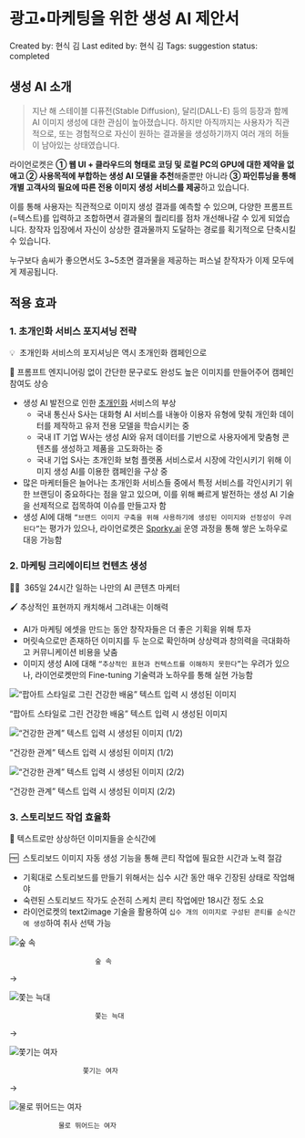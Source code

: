 # 광고•마케팅을 위한 생성 AI 제안서

Created by: 현식 김
Last edited by: 현식 김
Tags: suggestion
status: completed

## 생성 AI 소개

> 지난 해 스테이블 디퓨전(Stable Diffusion), 달리(DALL-E) 등의 등장과 함께 AI 이미지 생성에 대한 관심이 높아졌습니다. 하지만 아직까지는 사용자가 직관적으로, 또는 경험적으로 자신이 원하는 결과물을 생성하기까지 여러 개의 허들이 남아있는 상태였습니다.

라이언로켓은 **① 웹 UI + 클라우드의 형태로 코딩 및 로컬 PC의 GPU에 대한 제약을 없애고 ② 사용목적에 부합하는 생성 AI 모델을 추천**해줄뿐만 아니라 **③ 파인튜닝을 통해 개별 고객사의 필요에 따른 전용 이미지 생성 서비스를 제공**하고 있습니다.

이를 통해 사용자는 직관적으로 이미지 생성 결과를 예측할 수 있으며, 다양한 프롬프트(=텍스트)를 입력하고 조합하면서 결과물의 퀄리티를 점차 개선해나갈 수 있게 되었습니다. 창작자 입장에서 자신이 상상한 결과물까지 도달하는 경로를 획기적으로 단축시킬 수 있습니다. 

누구보다 솜씨가 좋으면서도 3~5초면 결과물을 제공하는 퍼스널 찯작자가 이제 모두에게 제공됩니다.
> 

## 적용 효과

### 1. 초개인화 서비스 포지셔닝 전략

   💡  초개인화 서비스의 포지셔닝은 역시 초개인화 캠페인으로

   🎨  프롬프트 엔지니어링 없이 간단한 문구로도 완성도 높은 이미지를 만들어주어 캠페인 참여도 상승

- 생성 AI 발전으로 인한 [초개인화](%E1%84%89%E1%85%A2%E1%86%BC%E1%84%89%E1%85%A5%E1%86%BC%20AI,%20%E1%84%8B%E1%85%B5%E1%86%AB%E1%84%80%E1%85%A9%E1%86%BC%E1%84%8C%E1%85%B5%E1%84%82%E1%85%B3%E1%86%BC%E1%84%8B%E1%85%B4%20%E1%84%92%E1%85%A1%E1%86%AB%E1%84%80%E1%85%A8%E1%84%85%E1%85%B3%E1%86%AF%20%E1%84%80%E1%85%B3%E1%86%A8%E1%84%87%E1%85%A9%E1%86%A8%E1%84%92%E1%85%A1%E1%84%83%E1%85%A1%2049b2a3dc1098424d93b0eb260068040f.md) 서비스의 부상
    - 국내 통신사 S사는 대화형 AI 서비스를 내놓아 이용자 유형에 맞춰 개인화 데이터를 제작하고 유저 전용 모델을 학습시키는 중
    - 국내 IT 기업 W사는 생성 AI와 유저 데이터를 기반으로 사용자에게 맞춤형 콘텐츠를 생성하고 제품을 고도화하는 중
    - 국내 기업 S사는 초개인화 보험 플랫폼 서비스로서 시장에 각인시키기 위해 이미지 생성 AI를 이용한 캠페인을 구상 중
- 많은 마케터들은 늘어나는 초개인화 서비스들 중에서 특정 서비스를 각인시키기 위한 브랜딩이 중요하다는 점을 알고 있으며, 이를 위해 빠르게 발전하는 생성 AI 기술을 선제적으로 접목하여 이슈를 만들고자 함
- 생성 AI에 대해 `“브랜드 이미지 구축을 위해 사용하기에 생성된 이미지와 선정성이 우려된다”`는 평가가 있으나, 라이언로켓은 [Sporky.ai](http://Sporky.ai) 운영 과정을 통해 쌓은 노하우로 대응 가능함

### 2. 마케팅 크리에이티브 컨텐츠 생성

   🧑‍🎨  365일 24시간 일하는 나만의 AI 콘텐츠 마케터

   🖌️  추상적인 표현까지 캐치해서 그려내는 이해력

- AI가 마케팅 에셋을 만드는 동안 창작자들은 더 좋은 기획을 위해 투자
- 머릿속으로만 존재하던 이미지를 두 눈으로 확인하며 상상력과 창의력을 극대화하고 커뮤니케이션 비용을 낮춤
- 이미지 생성 AI에 대해 `“추상적인 표현과 컨텍스트를 이해하지 못한다”`는 우려가 있으나, 라이언로켓만의 Fine-tuning 기술력과 노하우를 통해 실현 가능함

![“팝아트 스타일로 그린 건강한 배움” 텍스트 입력 시 생성된 이미지](%E1%84%80%E1%85%AA%E1%86%BC%E1%84%80%E1%85%A9%E2%80%A2%E1%84%86%E1%85%A1%E1%84%8F%E1%85%A6%E1%84%90%E1%85%B5%E1%86%BC%E1%84%8B%E1%85%B3%E1%86%AF%20%E1%84%8B%E1%85%B1%E1%84%92%E1%85%A1%E1%86%AB%20%E1%84%89%E1%85%A2%E1%86%BC%E1%84%89%E1%85%A5%E1%86%BC%20AI%20%E1%84%8C%E1%85%A6%E1%84%8B%E1%85%A1%E1%86%AB%E1%84%89%E1%85%A5%20ba2673ef86cd4639b4411e502444b2a5/27ce3dfb89bd4b1dbf1dd48a9c821bb3.png)

“팝아트 스타일로 그린 건강한 배움” 텍스트 입력 시 생성된 이미지

![“건강한 관계” 텍스트 입력 시 생성된 이미지 (1/2)](%E1%84%80%E1%85%AA%E1%86%BC%E1%84%80%E1%85%A9%E2%80%A2%E1%84%86%E1%85%A1%E1%84%8F%E1%85%A6%E1%84%90%E1%85%B5%E1%86%BC%E1%84%8B%E1%85%B3%E1%86%AF%20%E1%84%8B%E1%85%B1%E1%84%92%E1%85%A1%E1%86%AB%20%E1%84%89%E1%85%A2%E1%86%BC%E1%84%89%E1%85%A5%E1%86%BC%20AI%20%E1%84%8C%E1%85%A6%E1%84%8B%E1%85%A1%E1%86%AB%E1%84%89%E1%85%A5%20ba2673ef86cd4639b4411e502444b2a5/e0f0f16acf2145388fc19b97d5279ffe.png)

“건강한 관계” 텍스트 입력 시 생성된 이미지 (1/2)

![“건강한 관계” 텍스트 입력 시 생성된 이미지 (2/2)](%E1%84%80%E1%85%AA%E1%86%BC%E1%84%80%E1%85%A9%E2%80%A2%E1%84%86%E1%85%A1%E1%84%8F%E1%85%A6%E1%84%90%E1%85%B5%E1%86%BC%E1%84%8B%E1%85%B3%E1%86%AF%20%E1%84%8B%E1%85%B1%E1%84%92%E1%85%A1%E1%86%AB%20%E1%84%89%E1%85%A2%E1%86%BC%E1%84%89%E1%85%A5%E1%86%BC%20AI%20%E1%84%8C%E1%85%A6%E1%84%8B%E1%85%A1%E1%86%AB%E1%84%89%E1%85%A5%20ba2673ef86cd4639b4411e502444b2a5/e090f8f390d94498b076b846ec8805af.png)

“건강한 관계” 텍스트 입력 시 생성된 이미지 (2/2)

### 3. 스토리보드 작업 효율화

   👠  텍스트로만 상상하던 이미지들을 순식간에

   🆓  스토리보드 이미지 자동 생성 기능을 통해 콘티 작업에 필요한 시간과 노력 절감

- 기획대로 스토리보드를 만들기 위해서는 십수 시간 동안 매우 긴장된 상태로 작업해야
- 숙련된 스토리보드 작가도 순전히 스케치 콘티 작업에만 18시간 정도 소요
- 라이언로켓의 text2image 기술을 활용하여 `십수 개의 이미지로 구성된 콘티를 순식간에 생성`하여 취사 선택 가능

![                         숲 속](%E1%84%8C%E1%85%B5%E1%84%80%E1%85%B3%E1%86%B7%E1%84%81%E1%85%A1%E1%84%8C%E1%85%B5%20%E1%84%83%E1%85%A9%E1%84%8E%E1%85%AE%E1%86%AF%E1%84%83%E1%85%AC%E1%86%AB%20%E1%84%89%E1%85%A1%E1%84%8B%E1%85%A5%E1%86%B8%E1%84%92%E1%85%AA%20%E1%84%8B%E1%85%A1%E1%84%8B%E1%85%B5%E1%84%83%E1%85%B5%E1%84%8B%E1%85%A5%206be4d8cf0a384d7f9b6f50c73a5c9b0e/1-1.png)

                         숲 속

→ 

![                         쫓는 늑대](%E1%84%8C%E1%85%B5%E1%84%80%E1%85%B3%E1%86%B7%E1%84%81%E1%85%A1%E1%84%8C%E1%85%B5%20%E1%84%83%E1%85%A9%E1%84%8E%E1%85%AE%E1%86%AF%E1%84%83%E1%85%AC%E1%86%AB%20%E1%84%89%E1%85%A1%E1%84%8B%E1%85%A5%E1%86%B8%E1%84%92%E1%85%AA%20%E1%84%8B%E1%85%A1%E1%84%8B%E1%85%B5%E1%84%83%E1%85%B5%E1%84%8B%E1%85%A5%206be4d8cf0a384d7f9b6f50c73a5c9b0e/1-3.png)

                         쫓는 늑대

→

![                      쫓기는 여자](%E1%84%8C%E1%85%B5%E1%84%80%E1%85%B3%E1%86%B7%E1%84%81%E1%85%A1%E1%84%8C%E1%85%B5%20%E1%84%83%E1%85%A9%E1%84%8E%E1%85%AE%E1%86%AF%E1%84%83%E1%85%AC%E1%86%AB%20%E1%84%89%E1%85%A1%E1%84%8B%E1%85%A5%E1%86%B8%E1%84%92%E1%85%AA%20%E1%84%8B%E1%85%A1%E1%84%8B%E1%85%B5%E1%84%83%E1%85%B5%E1%84%8B%E1%85%A5%206be4d8cf0a384d7f9b6f50c73a5c9b0e/1-2.png)

                      쫓기는 여자

→ 

![                물로 뛰어드는 여자](%E1%84%8C%E1%85%B5%E1%84%80%E1%85%B3%E1%86%B7%E1%84%81%E1%85%A1%E1%84%8C%E1%85%B5%20%E1%84%83%E1%85%A9%E1%84%8E%E1%85%AE%E1%86%AF%E1%84%83%E1%85%AC%E1%86%AB%20%E1%84%89%E1%85%A1%E1%84%8B%E1%85%A5%E1%86%B8%E1%84%92%E1%85%AA%20%E1%84%8B%E1%85%A1%E1%84%8B%E1%85%B5%E1%84%83%E1%85%B5%E1%84%8B%E1%85%A5%206be4d8cf0a384d7f9b6f50c73a5c9b0e/1-4.png)

                물로 뛰어드는 여자